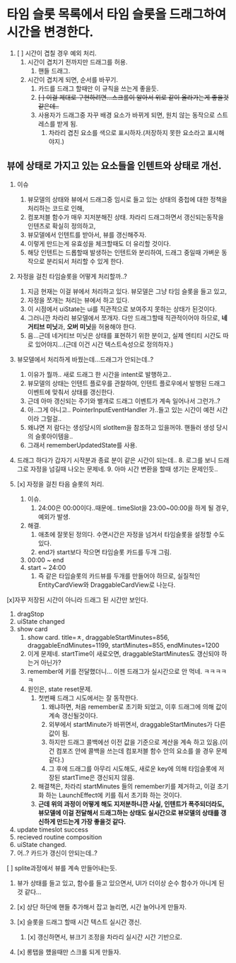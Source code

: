 # 타임 슬롯 목록에서 타임 슬롯을 드래그하여 시간을 변경한다.

1. [ ] 시간이 겹칠 경우 예외 처리.
   1. 시간이 겹치기 전까지만 드래그를 허용.
      1. 핸들 드래그.
   2. 시간이 겹치게 되면, 순서를 바꾸기.
      1. 카드를 드래그 할때만 이 규칙을 쓰는게 좋을듯.
      2. ~~[ ] 이걸 제대로 구현하려면...스크롤이 알아서 위로 같이 올라가는게 좋을것 같은데..~~
      3. 사용자가 드래그중 자꾸 배경 요소가 바뀌게 되면, 원치 않는 동작으로 스트레스를 받게 됨.
         1. 차라리 겹친 요소를 색으로 표시하자.(저장하지 못한 요소라고 표시해야지.)

## 뷰에 상태로 가지고 있는 요소들을 인텐트와 상태로 개선.
1. 이슈
   1. 뷰모델의 상태와 뷰에서 드래그중 임시로 들고 있는 상태의 중첩에 대한 정책을 처리하는 코드로 인해,
   2. 컴포저블 함수가 매우 지저분해진 상태. 차라리 드래그하면서 갱신되는동작을 인텐츠로 확실히 정의하고,
   3. 뷰모델에서 인텐트를 받아서, 뷰를 갱신해주자.
   4. 이렇게 만드는게 유효성을 체크할때도 더 유리할 것이다.
   5. 해당 인텐트는 드롭할때 발생하는 인텐트와 분리하여, 드래그 중일때 가벼운 동작으로 분리되서 처리할 수 있게 한다.
2. 자정을 걸친 타임슬롯을 어떻게 처리할까..?
   1. 지금 현재는 이걸 뷰에서 처리하고 있다. 뷰모델은 그냥 타임 슬롯을 들고 있고,
   2. 자정을 쪼개는 처리는 뷰에서 하고 있다.
   3. 이 시점에서 uiState는 ui를 직관적으로 보여주지 못하는 상태가 된것이다.
   4. 그러니깐 차라리 뷰모델에서 쪼개자. 다만 드래그할때 직관적이어야 하므로, **네거티브 미닛**과, **오버 미닛**을 허용해야 한다.
   5. 음...근데 네거티브 미닛은 상태를 표현하기 위한 분이고, 실제 엔티티 시간도 따로 있어야지...(근데 이건 시간 텍스트속성으로 정의하자.)
3. 뷰모델에서 처리하게 바꿨는데...드래그가 안되는데..?
   1. 이유가 뭘까.. 새로 드래그 한 시간을 intent로 발행하고..
   2. 뷰모델의 상태는 인텐트 플로우를 관찰하여, 인텐트 플로우에서 발행된 드래그 이벤트에 맞춰서 상태를 갱신한다.
   3. 근데 아마 갱신되는 주기와 별개로 드래그 이벤트가 계속 일어나서 그런가..?
   4. 아..그게 아니고.. PointerInputEventHandler 가..들고 있는 시간이 예전 시간이라 그럴걸..
   5. 왜냐면 저 람다는 생성당시의 slotItem을 참조하고 있을꺼야. 핸들러 생성 당시의 슬롯아이템을..
   6. 그래서 rememberUpdatedState를 사용.
7. 드래그 하다가 갑자기 시작분과 종료 분이 같은 시간이 되는데..
   8. 로그를 보니 드래그로 자정을 넘길때 나오는 문제네.
   9. 아마 시간 변환을 할때 생기는 문제인듯..


1. [x] 자정을 걸친 타음 슬롯의 처리.
   1. 이슈.
      1. 24:00은 00:00이다..때문에.. timeSlot을 23:00~00:00을 하게 될 경우, 예외가 발생.
   2. 해결.
      1. 애초에 잘못된 정의다. 수면시간은 자정을 넘겨서 타임슬롯을 설정할 수도 있다.
      2. end가 start보다 작으면 타임슬롯 카드를 두개 그림.
   3. 00:00 ~ end
   4. start ~ 24:00
      1. 즉 같은 타임슬롯의 카드뷰를 두개를 만들어야 하므로, 실질적인 EntityCardView와 DraggableCardView로 나눈다.


[x]자꾸 저장된 시간이 아니라 드래그 된 시간만 보인다.
1. dragStop
2. uiState changed 
3. show card
   1. show card. title=ㅊ, draggableStartMinutes=856, draggableEndMinutes=1199, startMinutes=855, endMinutes=1200
   2. 이게 문제네. startTime이 새로오면,  draggableStartMinutes도 갱신되야 하는거 아닌가?
   3. remember에 키를 전달했더니... 이젠 드래그가 실시간으로 안 먹네. ㅋㅋㅋㅋㅋ
   4. 원인은, state reset문제.
      1. 첫번째 드래그 시도에서는 잘 동작한다.
         1. 왜냐하면, 처음 remember로 초기화 되었고, 이후 드래그에 의해 값이 계속 갱신될것이다.
         2. 외부에서 startMinute가 바뀌면서, draggableStartMinutes가 다른 값이 됨.
         3. 하지만 드래그 콜백에선 이전 값을 기준으로 계산을 계속 하고 있음.(이건 컴포즈 안에 콜백을 쓰는데 컴포저블 함수 안의 요소를 쓸 경우 문제같다.)
         4. 그 후에 드래그를 아무리 시도해도, 새로운 key에 의해 타임슬롯에 저장된 startTime은 갱신되지 않음.
      5. 해결책은, 차라리 startMinutes 들의 remember키를 제거하고, 이걸 초기화 하는 LaunchEffect에 키를 줘서 초기화 하는 것이다.
      6. **근데 위의 과정이 어떻게 해도 지저분하니깐 사실, 인텐트가 폭주되더라도, 뷰모델에 이걸 전달해서 드래그하는 상태도 실시간으로 뷰모델의 상태를 갱신하게 만드는게 가장 좋을것 같다.**
4. update timeslot success
5. recieved routine composition
6. uiState changed.
7. 어..? 카드가 갱신이 안되는데..?

[ ] splite과정에서 뷰를 계속 만들어내는듯.




1. 뷰가 상태를 들고 있고, 함수를 들고 있으면서, UI가 더이상 순수 함수가 아니게 된것 같다...


1. [x] 상단 하단에 핸들 추가해서 잡고 늘리면, 시간 늘어나게 만들자.
2. [x] 슬롯을 드래그 할때 시간 텍스트 실시간 갱신.
   1. [x] 갱신하면서, 뷰크기 조정을 차라리 실시간 시간 기반으로.
3. [x] 롱탭을 헀을때만 스크롤 되게 만들자.

